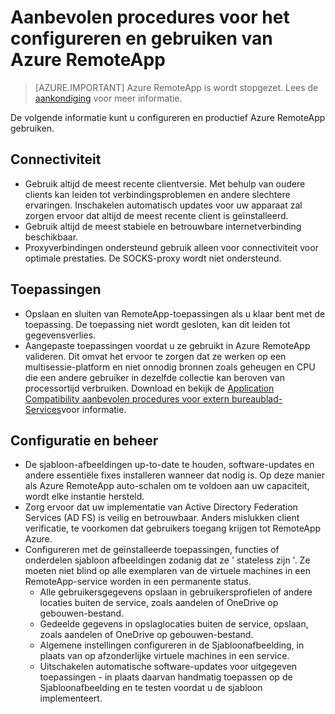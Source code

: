 <properties
    pageTitle="Azure RemoteApp-beste praktijken | Microsoft Azure"
    description="Aanbevolen procedures voor het configureren en gebruiken van Azure RemoteApp."
    services="remoteapp"
    documentationCenter=""
    authors="lizap"
    manager="mbaldwin" />

<tags
    ms.service="remoteapp"
    ms.workload="compute"
    ms.tgt_pltfrm="na"
    ms.devlang="na"
    ms.topic="article"
    ms.date="08/15/2016"
    ms.author="elizapo" />

# <a name="best-practices-for-configuring-and-using-azure-remoteapp"></a>Aanbevolen procedures voor het configureren en gebruiken van Azure RemoteApp

> [AZURE.IMPORTANT]
> Azure RemoteApp is wordt stopgezet. Lees de [aankondiging](https://go.microsoft.com/fwlink/?linkid=821148) voor meer informatie.

De volgende informatie kunt u configureren en productief Azure RemoteApp gebruiken.

## <a name="connectivity"></a>Connectiviteit


- Gebruik altijd de meest recente clientversie. Met behulp van oudere clients kan leiden tot verbindingsproblemen en andere slechtere ervaringen. Inschakelen automatisch updates voor uw apparaat zal zorgen ervoor dat altijd de meest recente client is geïnstalleerd.
- Gebruik altijd de meest stabiele en betrouwbare internetverbinding beschikbaar.  
- Proxyverbindingen ondersteund gebruik alleen voor connectiviteit voor optimale prestaties.  De SOCKS-proxy wordt niet ondersteund.

## <a name="applications"></a>Toepassingen


- Opslaan en sluiten van RemoteApp-toepassingen als u klaar bent met de toepassing. De toepassing niet wordt gesloten, kan dit leiden tot gegevensverlies.
- Aangepaste toepassingen voordat u ze gebruikt in Azure RemoteApp valideren. Dit omvat het ervoor te zorgen dat ze werken op een multisessie-platform en niet onnodig bronnen zoals geheugen en CPU die een andere gebruiker in dezelfde collectie kan beroven van processortijd verbruiken. Download en bekijk de [Application Compatibility aanbevolen procedures voor extern bureaublad-Services](http://www.dabcc.com/resources/Application%20Compatibility%20Best%20Practices%20for%20Remote%20Desktop%20Services.pdf)voor informatie.

## <a name="configuration-and-management"></a>Configuratie en beheer


- De sjabloon-afbeeldingen up-to-date te houden, software-updates en andere essentiële fixes installeren wanneer dat nodig is. Op deze manier als Azure RemoteApp auto-schalen om te voldoen aan uw capaciteit, wordt elke instantie hersteld.  
- Zorg ervoor dat uw implementatie van Active Directory Federation Services (AD FS) is veilig en betrouwbaar. Anders mislukken client verificatie, te voorkomen dat gebruikers toegang krijgen tot RemoteApp Azure.
- Configureren met de geïnstalleerde toepassingen, functies of onderdelen sjabloon afbeeldingen zodanig dat ze ' stateless zijn '. Ze moeten niet blind op alle exemplaren van de virtuele machines in een RemoteApp-service worden in een permanente status.
    - Alle gebruikersgegevens opslaan in gebruikersprofielen of andere locaties buiten de service, zoals aandelen of OneDrive op gebouwen-bestand.
    - Gedeelde gegevens in opslaglocaties buiten de service, opslaan, zoals aandelen of OneDrive op gebouwen-bestand.
    - Algemene instellingen configureren in de Sjabloonafbeelding, in plaats van op afzonderlijke virtuele machines in een service.
    - Uitschakelen automatische software-updates voor uitgegeven toepassingen - in plaats daarvan handmatig toepassen op de Sjabloonafbeelding en te testen voordat u de sjabloon implementeert.
